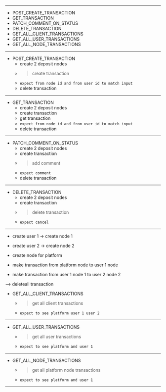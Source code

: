 
---

- POST_CREATE_TRANSACTION
- GET_TRANSACTION
- PATCH_COMMENT_ON_STATUS
- DELETE_TRANSACTION
- GET_ALL_CLIENT_TRANSACTIONS
- GET_ALL_USER_TRANSACTIONS
- GET_ALL_NODE_TRANSACTIONS

---

- POST_CREATE_TRANSACTION
  - create 2 deposit nodes
  - > create transaction
  - `expect from node id and from user id to match input`
  - delete transaction

---

- GET_TRANSACTION
  - create 2 deposit nodes
  - create transaction
  - get transaction
  - `expect from node id and from user id to match input`
  - delete transaction

---

- PATCH_COMMENT_ON_STATUS
  - create 2 deposit nodes
  - create transaction
  - > add comment
  - `expect comment`
  - delete transaction

---

- DELETE_TRANSACTION
  - create 2 deposit nodes
  - create transaction
  - > delete transaction
  - `expect cancel`

---

- create user 1 -> create node 1
- create user 2 -> create node 2
- create node for platform

- make transaction from platform node to user 1 node
- make transaction from user 1 node 1 to user 2 node 2

--> deleteall transaction

- GET_ALL_CLIENT_TRANSACTIONS
  - > get all client transactions
  - `expect to see platform user 1 user 2`

---

- GET_ALL_USER_TRANSACTIONS
  - > get all user transactions
  - `expect to see platform and user 1`

---

- GET_ALL_NODE_TRANSACTIONS
  - > get all platform node transactions
  - `expect to see platform and user 1`

---








